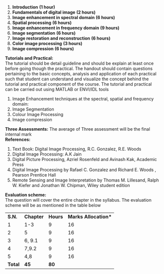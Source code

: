 
1. **Introduction** **(1 hour)**
2. **Fundamentals of digital image** **(2 hours)**
3. **Image enhancement in spectral domain** **(6 hours)**
4. **Spatial processing** **(6 hours)**
5. **Image enhancement in frequency domain** **(9 hours)**
6. **Image segmentation** **(6 hours)**
7. **Image restoration and reconstruction** **(6 hours)**
8. **Color image processing** **(3 hours)**
9. **Image compression** **(6 hours)**

**Tutorials and Practical:**  
The tutorial should be detail guideline and should be explain at least once before going though the practical. The handout should contain questions pertaining to the basic concepts, analysis and application of each practical such that student can understand and visualize the concept behind the tutorial and practical component of the course. The tutorial and practical can be carried out using MATLAB or ENVI/IDL tools

1. Image Enhancement techniques at the spectral, spatial and frequency domain:
2. Image Segmentation
3. Colour Image Processing
4. Image compression

**Three Assessments:** The average of Three assessment will be the final internal mark  
**References:**

1. Text Book: Digital Image Processing, R.C. Gonzalez, R.E. Woods
2. Digital Image Processing: A.K Jain
3. Digital Picture Processing, Azriel Rosenfeld and Avinash Kak, Academic Press
4. Digital Image Processing by Rafael C. Gonzalez and Richard E. Woods , Pearson Prentice Hall
5. Remote Sensing and Image Interpretation by Thomas M. Lillesand, Ralph W. Kiefer and Jonathan W. Chipman, Wiley student edition

**Evaluation scheme:**  
The question will cover the entire chapter in the syllabus. The evaluation scheme will be as mentioned in the table below

|           |             |           |                        |
| --------- | ----------- | --------- | ---------------------- |
| **S.N.**  | **Chapter** | **Hours** | **Marks Allocation\*** |
| 1         | 1-3         | 9         | 16                     |
| 2         | 5           | 9         | 16                     |
| 3         | 6, 9.1      | 9         | 16                     |
| 4         | 7,9.2       | 9         | 16                     |
| 5         | 4,8         | 9         | 16                     |
| **Total** | **45**      | **80**    |

